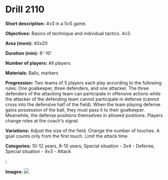 # Drill 2110

**Short description:**
4v3 in a 5v5 game.

**Objectives:**
Basics of technique and individual tactics. 4v3.

**Area (mxm):**
40x20

**Duration (min):**
8'-10'

**Number of players:**
All players

**Materials:**
Balls, markers

**Progression:**
Two teams of 5 players each play according to the following rules: One goalkeeper, three defenders, and one attacker. The three defenders of the attacking team can participate in offensive actions while the attacker of the defending team cannot participate in defense (cannot cross into the defensive half of the field). When the team playing defense gains possession of the ball, they must pass it to their goalkeeper. Meanwhile, the defense positions themselves in allowed positions. Players change roles at the coach's signal.

**Variations:**
Adjust the size of the field. Change the number of touches. A goal counts only from the first touch. Limit the attack time.

**Categories:**
10-12 years, 8-10 years, Special situation - 3v4 - Defense, Special situation - 4v3 - Attack

**:**


**Images:**
![](https://www.coachingfutsal.com/\images\30380415-5afd-416b-bc54-d13bdcf5b83f_253.png)

